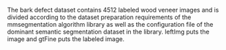 The bark defect dataset contains 4512 labeled wood veneer images and is divided according to the dataset preparation requirements of the mmsegmentation algorithm library as well as the configuration file of the dominant semantic segmentation dataset in the library. leftImg puts the image and gtFine puts the labeled image.
